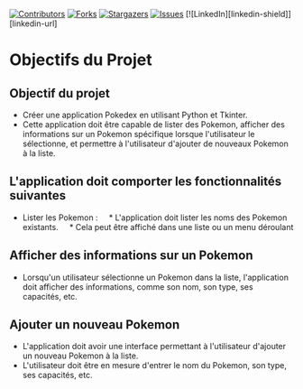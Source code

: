 [![Contributors][contributors-shield]][contributors-url]
[![Forks][forks-shield]][forks-url]
[![Stargazers][stars-shield]][stars-url]
[![Issues][issues-shield]][issues-url]
[![LinkedIn][linkedin-shield]][linkedin-url]

# Objectifs du Projet

## Objectif du projet
* Créer une application Pokedex en utilisant Python et Tkinter.
* Cette application doit être capable de lister des Pokemon, afficher des informations sur un Pokemon spécifique lorsque l'utilisateur le sélectionne, et permettre à l'utilisateur d'ajouter de nouveaux Pokemon à la liste.

## L'application doit comporter les fonctionnalités suivantes
* Lister les Pokemon :
    * L'application doit lister les noms des Pokemon existants.
    * Cela peut être affiché dans une liste ou un menu déroulant

## Afficher des informations sur un Pokemon
* Lorsqu'un utilisateur sélectionne un Pokemon dans la liste, l'application doit afficher des informations, comme son nom, son type, ses capacités, etc.


## Ajouter un nouveau Pokemon
* L'application doit avoir une interface permettant à l'utilisateur d'ajouter un nouveau Pokemon à la liste.
* L'utilisateur doit être en mesure d'entrer le nom du Pokemon, son type, ses capacités, etc.


<!-- MARKDOWN LINKS & IMAGES -->
<!-- https://www.markdownguide.org/basic-syntax/#reference-style-links -->
[contributors-shield]: https://img.shields.io/github/contributors/ELYPSE18/Pokedex.svg?style=for-the-badge
[contributors-url]: https://github.com/ELYPSE18/Pokedex/graphs/contributors
[forks-shield]: https://img.shields.io/github/forks/ELYPSE18/Pokedex.svg?style=for-the-badge
[forks-url]: https://github.com/ELYPSE18/Pokedex/forks
[stars-shield]: https://img.shields.io/github/stars/ELYPSE18/Pokedex.svg?style=for-the-badge
[stars-url]: https://github.com/ELYPSE18/Pokedex/stargazers
[issues-shield]: https://img.shields.io/github/issues/ELYPSE18/Pokedex.svg?style=for-the-badge
[issues-url]: https://github.com/ELYPSE18/Pokedex/issues
  
